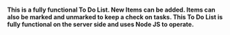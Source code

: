 #### This is a fully functional To Do List. New Items can be added. Items can also be marked and unmarked to keep a check on tasks. This To Do List is fully functional on the server side and uses Node JS to operate.

